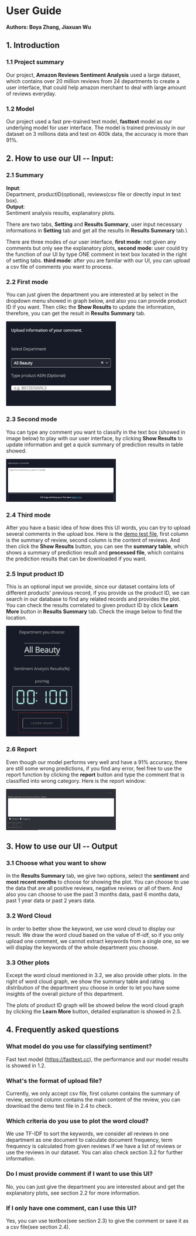 # User Guide
**Authors: Boya Zhang, Jiaxuan Wu**

## 1. Introduction

### 1.1 Project summary
Our project, **Amazon Reviews Sentiment Analysis** used a large dataset, which contains over 20 million reviews from 24 departments to create a user interface, that could help amazon merchant to deal with large amount of reviews everyday.

### 1.2 Model
Our project used a fast pre-trained text model, **fasttext** model as our underlying model for user interface. The model is trained previously in our dataset on 3 millions data and test on 400k data, the accuracy is more than 91%.


## 2. How to use our UI -- Input:

### 2.1 Summary
**Input**: \
Department, productID(optional), reviews(csv file or directly input in text box).\
**Output**:\
Sentiment analysis results, explanatory plots.

There are two tabs, **Setting** and **Results Summary**, user input necessary informations in **Setting** tab and get all the results in **Results Summary** tab.\

There are three modes of our user interface, **first mode**: not given any comments but only see the explanatory plots, **second mode**: user could try the function of our UI by type ONE comment in text box located in the right of setting tabs. **third mode**: after you are familar with our UI, you can upload a csv file of comments you want to process.

### 2.2 First mode
You can just given the department you are interested at by select in the dropdown menu showed in graph below, and also you can provide product ID if you want. Then clikc the **Show Results** to update the information, therefore, you can get the result in **Results Summary** tab.

<img src="user_guide_utils/first_mode.png" width=300>

### 2.3 Second mode
You can type any comment you want to classify in the text box (showed in image below) to play with our user interface, by clicking **Show Results** to update information and get a quick summary of prediction results in table showed.

<img src="user_guide_utils/textbox.png" width=300>

### 2.4 Third mode
After you have a basic idea of how does this UI words, you can try to upload several comments in the upload box. Here is the <a href="user_guide_utils/test.csv">demo test file</a>, first column is the summary of review, second column is the content of reviews. And then click the **Show Results** button, you can see the **summary table**, which shows a summary of prediction result and **processed file**, which contains the prediction results that can be downloaded if you want.


### 2.5 Input product ID
This is an optional input we provide, since our dataset contains lots of different products' previous record, if you provide us the product ID, we can search in our database to find any related records and provides the plot. You can check the results correlated to given product ID by click **Learn More** button in **Results Summary** tab. Check the image below to find the location.

<img src="user_guide_utils/learn_more.png" width=200>

### 2.6 Report
Even though our model performs very well and have a 91% accuracy, there are still some wrong predictions, if you find any error, feel free to use the report function by clicking the **report** button and type the comment that is classified into wrong category. Here is the report window:

<img src="user_guide_utils/report.png" width=300>

## 3. How to use our UI -- Output

### 3.1 Choose what you want to show
In the **Results Summary** tab, we give two options, select the **sentiment** and **most recent months** to choose for showing the plot. You can choose to use the data that are all positive reviews, negative reviews or all of them. And also you can choose to use the past 3 months data, past 6 months data, past 1 year data or past 2 years data.

### 3.2 Word Cloud
In order to better show the keyword, we use word cloud to display our result. We draw the word cloud based on the value of tf-idf, so if you only upload one comment, we cannot extract keywords from a single one, so we will display the keywords of the whole department you choose. 

### 3.3 Other plots
Except the word cloud mentioned in 3.2, we also provide other plots. In the right of word cloud graph, we show the summary table and rating distribution of the department you choose in order to let you have some insights of the overall picture of this department. 

The plots of product ID graph will be showed below the word cloud graph by clicking the **Learn More** button, detailed explanation is showed in 2.5.

## 4. Frequently asked questions
### What model do you use for classifying sentiment?
Fast text model (https://fasttext.cc), the performance and our model results is showed in 1.2.

### What's the format of upload file?
Currently, we only accept csv file, first column contains the summary of review, second column contains the main content of the review, you can download the demo test file in 2.4 to check.

### Which criteria do you use to plot the word cloud?
We use TF-IDF to sort the keywords, we consider all reviews in one department as one document to calculate document frequency, term frequency is calculated from given reviews if we have a list of reviews or use the reviews in our dataset. You can also check section 3.2 for further information.

### Do I must provide comment if I want to use this UI?
No, you can just give the department you are interested about and get the explanatory plots, see section 2.2 for more information.

### If I only have one comment, can I use this UI?
Yes, you can use textbox(see section 2.3) to give the comment or save it as a csv file(see section 2.4).

